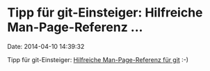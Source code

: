 Tipp für git-Einsteiger: Hilfreiche Man-Page-Referenz \...
==========================================================

Date: 2014-04-10 14:39:32

Tipp für git-Einsteiger: [Hilfreiche Man-Page-Referenz für
git](http://git-man-page-generator.lokaltog.net/) :-)
